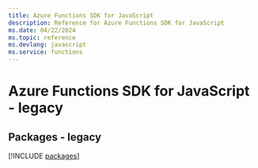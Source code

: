 ```yaml
---
title: Azure Functions SDK for JavaScript
description: Reference for Azure Functions SDK for JavaScript
ms.date: 04/22/2024
ms.topic: reference
ms.devlang: javascript
ms.service: functions
---
```

# Azure Functions SDK for JavaScript - legacy
## Packages - legacy
[!INCLUDE [packages](functions-index.md)]
